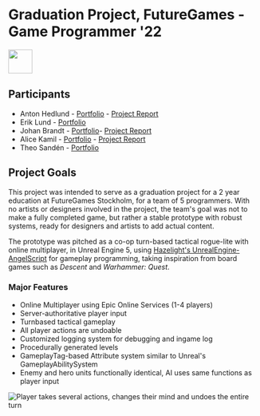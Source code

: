 # Graduation Project, FutureGames - Game Programmer '22
[<img src="https://static-00.iconduck.com/assets.00/itch-io-icon-2048x2048-i6hzclad.png" width="48">](https://mevorra.itch.io/skyward-tactics)

## Participants
- Anton Hedlund - [Portfolio](https://www.antonhedlund.com/) - [Project Report](Docs/Report/Anton/Report.md)
- Erik Lund - [Portfolio](https://lunderik.wixsite.com/portfolio)
- Johan Brandt - [Portfolio](https://www.johanbrandt.com/)- [Project Report](Docs/Report/Johan/Report_Johan.md)
- Alice Kamil - [Portfolio](https://alicekamil.com/) - [Project Report](Docs/Report/Alice/Report_Alice.md)
- Theo Sandén - [Portfolio](https://www.theosanden.com/)

## Project Goals
This project was intended to serve as a graduation project for a 2 year education at FutureGames Stockholm, for a team of 5 programmers. With no artists or designers involved in the project, the team's goal was not to make a fully completed game, but rather a stable prototype with robust systems, ready for designers and artists to add actual content.

The prototype was pitched as a co-op turn-based tactical rogue-lite with online multiplayer, in Unreal Engine 5, using [Hazelight's UnrealEngine-AngelScript](https://angelscript.hazelight.se/) for gameplay programming, taking inspiration from board games such as *Descent* and *Warhammer: Quest*. 

### Major Features
- Online Multiplayer using Epic Online Services (1-4 players)
- Server-authoritative player input
- Turnbased tactical gameplay
- All player actions are undoable
- Customized logging system for debugging and ingame log
- Procedurally generated levels
- GameplayTag-based Attribute system similar to Unreal's GameplayAbilitySystem
- Enemy and hero units functionally identical, AI uses same functions as player input

![Player takes several actions, changes their mind and undoes the entire turn](Gifs/UndoEntireTurn.gif)

